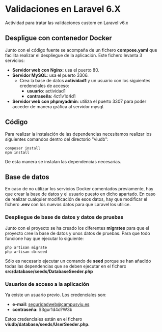 # Validaciones en Laravel 6.X

Actividad para tratar las validaciones custom en Laravel v6.x

## Despligue con contenedor Docker
Junto con el código fuente se acompaña de un fichero **compose.yaml** que facilita realizar el despliegue de la aplicación. Este fichero levanta 3 servicios:

- **Servidor web con Nginx**: usa el puerto 80.
- **Servidor MySQL**: usa el puerto 3306.
  - Crea la base de datos **actividad1** y un usuario con los siguientes credenciales de acceso:
    - **usuario**:  actividad1
    - **contraseña**: 4ct1v1d4d1
- **Servidor web con phpmyadmin**: utiliza el puerto 3307 para poder acceder de manera gráfica al servidor mysql.


## Código
Para realizar la instalación de las dependencias necesitamos realizar los siguientes comandos dentro del directorio "viudb":

```
composer install
npm install
```

De esta manera se instalan las dependencias necesarias.

## Base de datos
En caso de no utilizar los servicios Docker comentados previamente, hay que crear la base de datos y el usuario puesto en dicho apartado. En caso de realizar cualquier modificación de esos datos, hay que modificar el fichero **.env** con los nuevos datos para que Laravel los utilice.

### Despliegue de base de datos y datos de pruebas
Junto con el proyecto se ha creado los diferentes **migrates** para que el proyecto cree la base de datos y unos datos de pruebas. Para que todo funcione hay que ejecutar lo siguiente:

```
php artisan migrate
php artisan db:seed
```

Sólo es necesario ejecutar un comando de **seed** porque se han añadido todas las dependencias que se deben ejecutar en el fichero **src/database/seeds/DatabaseSeeder.php**


### Usuarios de acceso a la aplicación
Ya existe un usuario previo. Los credenciales son:
- **e-mail**: seguridadweb@campusviu.es
- **contraseña**: S3gur1d4d?W3b

Estos credenciales están en el fichero **viudb/database/seeds/UserSeeder.php**.
